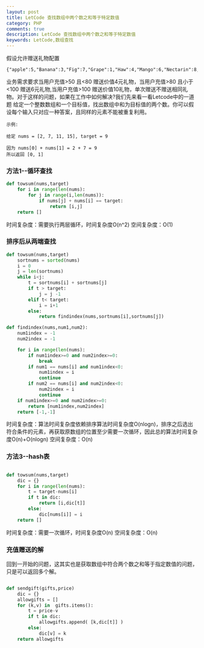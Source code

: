 ```yaml
---
layout: post
title: LetCode 查找数组中两个数之和等于特定数值
category: PHP
comments: true
description: LetCode 查找数组中两个数之和等于特定数值
keywords: LetCode,数组查找
---
```


假设允许赠送礼物配置
```
{"apple":5,"Banana":3,"Fig":7,"Grape":1,"Haw":4,"Mango":6,"Nectarin":8,"Pear":2,"Pitaya":6,"empty":0}
```
业务需求要求当用户充值>50 且<80 赠送价值4元礼物，当用户充值>80 且小于<100 赠送6元礼物,当用户充值>100 赠送价值10礼物，单次赠送不赠送相同礼物。对于这样的问题，如果在工作中如何解决?我们先来看一看Letcode中的一道题
给定一个整数数组和一个目标值，找出数组中和为目标值的两个数。你可以假设每个输入只对应一种答案，且同样的元素不能被重复利用。


<!-- more -->


```
示例:

给定 nums = [2, 7, 11, 15], target = 9

因为 nums[0] + nums[1] = 2 + 7 = 9
所以返回 [0, 1]

```

### 方法1--循环查找

```python
def towsum(nums,target)
	for i in range(len(nums):
		for j in range(i,len(nums)):
			if nums[j] + nums[i] == target:
				return [i,j]
	return []

```
时间复杂度：需要执行两层循环，时间复杂度O(n^2)
空间复杂度：O(1)

### 排序后从两端查找
```python
def towsum(nums,target)
	sortnums = sorted(nums)
	i = 0
	j = len(sortnums)
	while i<j:
		t = sortnums[i] + sortnums[j]
		if t > target:
			j = j -1
		elif t< target:
			i = i+1
		else:
			return findindex(nums,sortnums[i],sortnums[j])

def findindex(nums,num1,num2):
	num1index = -1
	num2index = -1

	for i in range(len(nums):
		if num1index>=0 and num2index>=0:
			break
		if num1 == nums[i] and num1index<0:
			num1index = i
			continue
		if num2 == nums[i] and num2index<0:
			num2index = i
			continue
	if num1index>=0 and num2index>=0:
		return [num1index,num2index]
	return [-1,-1]

```

时间复杂度：算法时间复杂度依赖排序算法时间复杂度O(nlogn)，排序之后选出符合条件的元素，再获取原数组的位置至少需要一次循环，因此总的算法时间复杂度O(n)+O(nlogn)
空间复杂度：O(n)


### 方法3--hash表

```python

def towsum(nums,target)
	dic = {}
	for i in range(len(nums):
		t = target-nums[i]
		if t in dic:
			return [i,dic[t]]
		else:
			dic[nums[i]] = i
	return []

```
时间复杂度：需要一次循环，时间复杂度O(n)
空间复杂度：O(n)


### 充值赠送的解

回到一开始的问题，这其实也是获取数组中符合两个数之和等于指定数值的问题，只是可以返回多个解。

```python

def sendgift(gifts,price)
	dic = {}
	allowgifts = []
	for (k,v) in  gifts.items(): 
		t = price-v
		if t in dic:
			allowgifts.append( [k,dic[t]] )
		else:
			dic[v] = k
	return allowgifts

```

